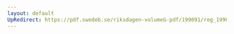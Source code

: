 ```yaml
---
layout: default
UpRedirect: https://pdf.swedeb.se/riksdagen-volumeG-pdf/199091/reg_199091/reg_199091_1045.pdf
---
```

